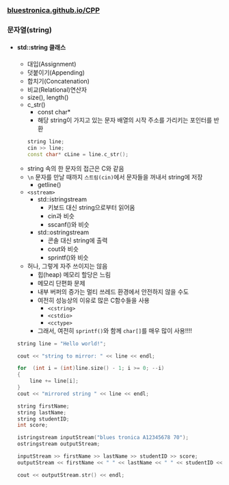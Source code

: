 ### [bluestronica.github.io/CPP](https://bluestronica.github.io/CPP)

### 문자열(string)
- #### std::string 클래스
    - 대입(Assignment)
    - 덧붙이기(Appending)
    - 합치기(Concatenation)
    - 비교(Relational)연산자
    - size(), length()
    - c_str()
        - const char*
        - 해당 string이 가지고 있는 문자 배열의 시작 주소를 가리키는 포인터를 반환
        ```C++
        string line;
        cin >> line;
        const char* cLine = line.c_str();
        ```
    - string 속의 한 문자의 접근은 C와 같음
    - `\n` 문자를 만날 때까지 `스트림(cin)`에서 문자들을 꺼내서 string에 저장
        - getline()
    - `<sstream>`
        - std::istringstream
            - 키보드 대신 string으로부터 읽어옴
            - cin과 비슷
            - sscanf()와 비슷
        - std::ostringstream        
            - 콘솔 대신 string에 출력
            - cout와 비슷
            - sprintf()와 비슷
    - 허나, 그렇게 자주 쓰이지는 않음
        - 힙(heap) 메모리 할당은 느림
        - 메모리 단편화 문제
        - 내부 버퍼의 증가는 멀티 쓰레드 환경에서 안전하지 않을 수도
        - 여전히 성능상의 이유로 많은 C함수들을 사용
            - `<cstring>`
            - `<cstdio>`
            - `<cctype>`
        - 그래서, 여전히 `sprintf()`와 함께 `char[]`를 매우 많이 사용!!!!

    ```C++
    string line = "Hello world!";

    cout << "string to mirror: " << line << endl;

    for  (int i = (int)line.size() - 1; i >= 0; --i)
    {
        line += line[i];
    }
    cout << "mirrored string " << line << endl;
    ```

    ```C++
    string firstName;
    string lastName;
    string studentID;
    int score;

    istringstream inputStream("blues tronica A12345678 70");
    ostringstream outputStream;

    inputStream >> firstName >> lastName >> studentID >> score;
    outputStream << firstName << " " << lastName << " " << studentID << " " << score;

    cout << outputStream.str() << endl;
    ```